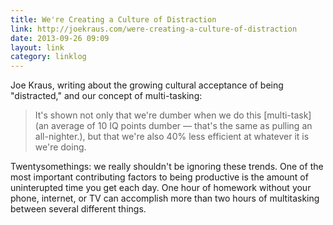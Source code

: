```yaml
---
title: We're Creating a Culture of Distraction
link: http://joekraus.com/were-creating-a-culture-of-distraction
date: 2013-09-26 09:09
layout: link
category: linklog
---
```

Joe Kraus, writing about the growing cultural acceptance of being "distracted," and our concept of multi-tasking:

> It's shown not only that we're dumber when we do this [multi-task] (an average of 10 IQ points dumber &mdash; that's the same as pulling an all-nighter.), but that we're also 40% less efficient at whatever it is we're doing.

Twentysomethings: we really shouldn't be ignoring these trends. One of the most important contributing factors to being productive is the amount of uninterupted time you get each day. One hour of homework without your phone, internet, or TV can accomplish more than two hours of multitasking between several different things.